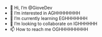 - 👋 Hi, I’m @GioveDev
- 👀 I’m interested in AGHHHHHHHH
- 🌱 I’m currently learning EGHHHHHHH
- 💞️ I’m looking to collaborate on IGHHHHHH
- 📫 How to reach me OGHHHHHHHHH

<!---
NickNicks/NickNicks is a ✨ special ✨ repository because its `README.md` (this file) appears on your GitHub profile.
You can click the Preview link to take a look at your changes.
--->
